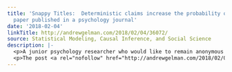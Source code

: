 ```yaml
---
title: 'Snappy Titles:  Deterministic claims increase the probability of getting a
  paper published in a psychology journal'
date: '2018-02-04'
linkTitle: http://andrewgelman.com/2018/02/04/36072/
source: Statistical Modeling, Causal Inference, and Social Science
description: |-
  <p>A junior psychology researcher who would like to remain anonymous writes: I wanted to pass along something I found to be of interest today as a proponent of pre-registration. Here is a recent article from Social Psychological and Personality Science. I was interested by the pre-registered study. Here is the pre-registration for Study 1. The [&#8230;]</p>
  <p>The post <a rel="nofollow" href="http://andrewgelman.com/2018/02/04/36072/">Snappy Titles:  Deterministic claims increase the probability
---
```

